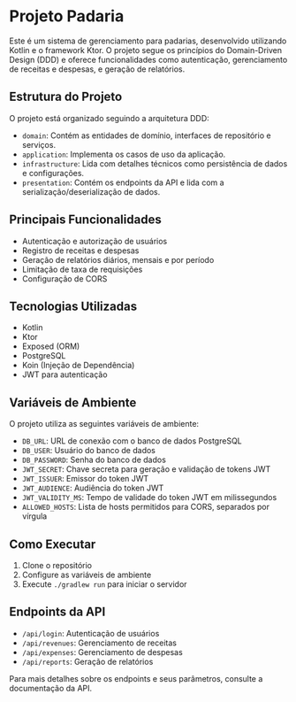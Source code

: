 # Projeto Padaria

Este é um sistema de gerenciamento para padarias, desenvolvido utilizando Kotlin e o framework Ktor. O projeto segue os princípios do Domain-Driven Design (DDD) e oferece funcionalidades como autenticação, gerenciamento de receitas e despesas, e geração de relatórios.

## Estrutura do Projeto

O projeto está organizado seguindo a arquitetura DDD:

- `domain`: Contém as entidades de domínio, interfaces de repositório e serviços.
- `application`: Implementa os casos de uso da aplicação.
- `infrastructure`: Lida com detalhes técnicos como persistência de dados e configurações.
- `presentation`: Contém os endpoints da API e lida com a serialização/deserialização de dados.

## Principais Funcionalidades

- Autenticação e autorização de usuários
- Registro de receitas e despesas
- Geração de relatórios diários, mensais e por período
- Limitação de taxa de requisições
- Configuração de CORS

## Tecnologias Utilizadas

- Kotlin
- Ktor
- Exposed (ORM)
- PostgreSQL
- Koin (Injeção de Dependência)
- JWT para autenticação

## Variáveis de Ambiente

O projeto utiliza as seguintes variáveis de ambiente:

- `DB_URL`: URL de conexão com o banco de dados PostgreSQL
- `DB_USER`: Usuário do banco de dados
- `DB_PASSWORD`: Senha do banco de dados
- `JWT_SECRET`: Chave secreta para geração e validação de tokens JWT
- `JWT_ISSUER`: Emissor do token JWT
- `JWT_AUDIENCE`: Audiência do token JWT
- `JWT_VALIDITY_MS`: Tempo de validade do token JWT em milissegundos
- `ALLOWED_HOSTS`: Lista de hosts permitidos para CORS, separados por vírgula

## Como Executar

1. Clone o repositório
2. Configure as variáveis de ambiente
3. Execute `./gradlew run` para iniciar o servidor

## Endpoints da API

- `/api/login`: Autenticação de usuários
- `/api/revenues`: Gerenciamento de receitas
- `/api/expenses`: Gerenciamento de despesas
- `/api/reports`: Geração de relatórios

Para mais detalhes sobre os endpoints e seus parâmetros, consulte a documentação da API.
